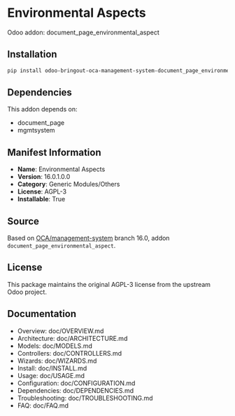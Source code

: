 # Environmental Aspects

Odoo addon: document_page_environmental_aspect

## Installation

```bash
pip install odoo-bringout-oca-management-system-document_page_environmental_aspect
```

## Dependencies

This addon depends on:
- document_page
- mgmtsystem

## Manifest Information

- **Name**: Environmental Aspects
- **Version**: 16.0.1.0.0
- **Category**: Generic Modules/Others
- **License**: AGPL-3
- **Installable**: True

## Source

Based on [OCA/management-system](https://github.com/OCA/management-system) branch 16.0, addon `document_page_environmental_aspect`.

## License

This package maintains the original AGPL-3 license from the upstream Odoo project.

## Documentation

- Overview: doc/OVERVIEW.md
- Architecture: doc/ARCHITECTURE.md
- Models: doc/MODELS.md
- Controllers: doc/CONTROLLERS.md
- Wizards: doc/WIZARDS.md
- Install: doc/INSTALL.md
- Usage: doc/USAGE.md
- Configuration: doc/CONFIGURATION.md
- Dependencies: doc/DEPENDENCIES.md
- Troubleshooting: doc/TROUBLESHOOTING.md
- FAQ: doc/FAQ.md
